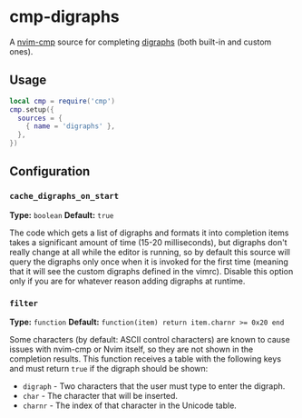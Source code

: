 # cmp-digraphs

A [nvim-cmp](https://github.com/hrsh7th/nvim-cmp) source for completing [digraphs](https://vimhelp.org/digraph.txt.html) (both built-in and custom ones).

## Usage

```lua
local cmp = require('cmp')
cmp.setup({
  sources = {
    { name = 'digraphs' },
  },
})
```

## Configuration

### `cache_digraphs_on_start`

**Type:** `boolean`
**Default:** `true`

The code which gets a list of digraphs and formats it into completion items takes a significant amount of time (15-20 milliseconds), but digraphs don't really change at all while the editor is running, so by default this source will query the digraphs only once when it is invoked for the first time (meaning that it will see the custom digraphs defined in the vimrc). Disable this option only if you are for whatever reason adding digraphs at runtime.

### `filter`

**Type:** `function`
**Default:** `function(item) return item.charnr >= 0x20 end`

Some characters (by default: ASCII control characters) are known to cause issues with nvim-cmp or Nvim itself, so they are not shown in the completion results. This function receives a table with the following keys and must return `true` if the digraph should be shown:

- `digraph` - Two characters that the user must type to enter the digraph.
- `char` - The character that will be inserted.
- `charnr` - The index of that character in the Unicode table.
